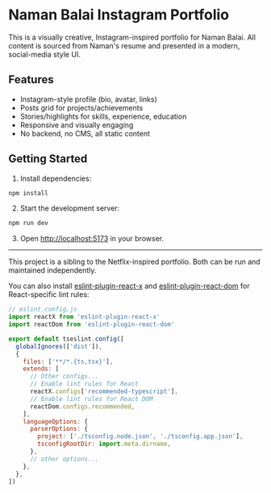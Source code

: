 # Naman Balai Instagram Portfolio

This is a visually creative, Instagram-inspired portfolio for Naman Balai. All content is sourced from Naman's resume and presented in a modern, social-media style UI.

## Features
- Instagram-style profile (bio, avatar, links)
- Posts grid for projects/achievements
- Stories/highlights for skills, experience, education
- Responsive and visually engaging
- No backend, no CMS, all static content

## Getting Started

1. Install dependencies:
  ```sh
  npm install
  ```
2. Start the development server:
  ```sh
  npm run dev
  ```
3. Open [http://localhost:5173](http://localhost:5173) in your browser.

---

This project is a sibling to the Netflix-inspired portfolio. Both can be run and maintained independently.

You can also install [eslint-plugin-react-x](https://github.com/Rel1cx/eslint-react/tree/main/packages/plugins/eslint-plugin-react-x) and [eslint-plugin-react-dom](https://github.com/Rel1cx/eslint-react/tree/main/packages/plugins/eslint-plugin-react-dom) for React-specific lint rules:

```js
// eslint.config.js
import reactX from 'eslint-plugin-react-x'
import reactDom from 'eslint-plugin-react-dom'

export default tseslint.config([
  globalIgnores(['dist']),
  {
    files: ['**/*.{ts,tsx}'],
    extends: [
      // Other configs...
      // Enable lint rules for React
      reactX.configs['recommended-typescript'],
      // Enable lint rules for React DOM
      reactDom.configs.recommended,
    ],
    languageOptions: {
      parserOptions: {
        project: ['./tsconfig.node.json', './tsconfig.app.json'],
        tsconfigRootDir: import.meta.dirname,
      },
      // other options...
    },
  },
])
```
